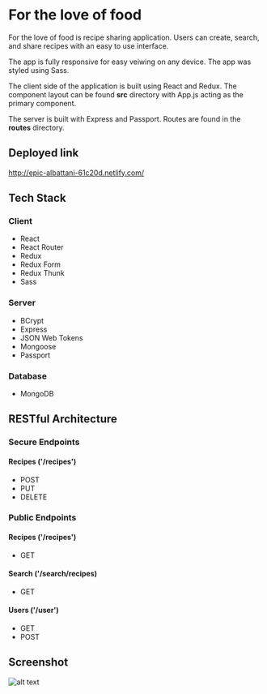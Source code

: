 # For the love of food

For the love of food is recipe sharing application. Users can create, search, and share recipes with an easy to use interface.

The app is fully responsive for easy veiwing on any device. The app was styled using Sass.

The client side of the application is built using React and Redux. The component layout can be found __src__ directory with App.js acting as the primary component.

The server is built with Express and Passport. Routes are found in the __routes__ directory.

## Deployed link

<http://epic-albattani-61c20d.netlify.com/>

## Tech Stack

### Client

* React
* React Router
* Redux
* Redux Form
* Redux Thunk
* Sass

### Server

* BCrypt
* Express
* JSON Web Tokens
* Mongoose
* Passport

### Database

* MongoDB

## RESTful Architecture

### Secure Endpoints

#### Recipes ('/recipes')

* POST
* PUT
* DELETE

### Public Endpoints

#### Recipes ('/recipes')

* GET

#### Search ('/search/recipes)

* GET

#### Users ('/user')

* GET
* POST

## Screenshot
![alt text](https://i.imgur.com/vGubXY9.png "Desktop Screenshot")